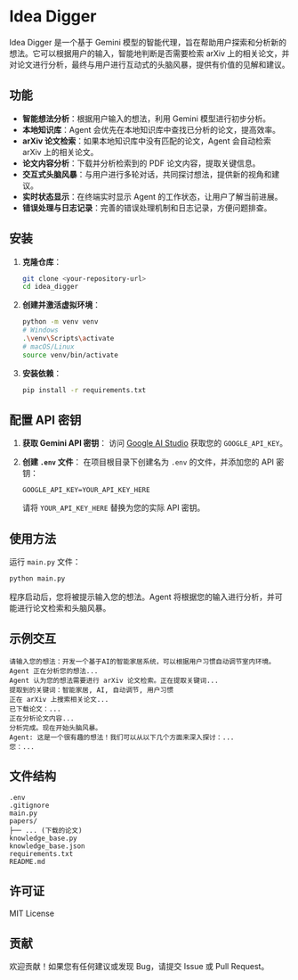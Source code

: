 # Idea Digger

Idea Digger 是一个基于 Gemini 模型的智能代理，旨在帮助用户探索和分析新的想法。它可以根据用户的输入，智能地判断是否需要检索 arXiv 上的相关论文，并对论文进行分析，最终与用户进行互动式的头脑风暴，提供有价值的见解和建议。

## 功能

- **智能想法分析**：根据用户输入的想法，利用 Gemini 模型进行初步分析。
- **本地知识库**：Agent 会优先在本地知识库中查找已分析的论文，提高效率。
- **arXiv 论文检索**：如果本地知识库中没有匹配的论文，Agent 会自动检索 arXiv 上的相关论文。
- **论文内容分析**：下载并分析检索到的 PDF 论文内容，提取关键信息。
- **交互式头脑风暴**：与用户进行多轮对话，共同探讨想法，提供新的视角和建议。
- **实时状态显示**：在终端实时显示 Agent 的工作状态，让用户了解当前进展。
- **错误处理与日志记录**：完善的错误处理机制和日志记录，方便问题排查。

## 安装

1. **克隆仓库**：

   ```bash
   git clone <your-repository-url>
   cd idea_digger
   ```

2. **创建并激活虚拟环境**：

   ```bash
   python -m venv venv
   # Windows
   .\venv\Scripts\activate
   # macOS/Linux
   source venv/bin/activate
   ```

3. **安装依赖**：

   ```bash
   pip install -r requirements.txt
   ```

## 配置 API 密钥

1. **获取 Gemini API 密钥**：
   访问 [Google AI Studio](https://aistudio.google.com/app/apikey) 获取您的 `GOOGLE_API_KEY`。

2. **创建 `.env` 文件**：
   在项目根目录下创建名为 `.env` 的文件，并添加您的 API 密钥：

   ```
   GOOGLE_API_KEY=YOUR_API_KEY_HERE
   ```
   请将 `YOUR_API_KEY_HERE` 替换为您的实际 API 密钥。

## 使用方法

运行 `main.py` 文件：

```bash
python main.py
```

程序启动后，您将被提示输入您的想法。Agent 将根据您的输入进行分析，并可能进行论文检索和头脑风暴。

## 示例交互

```
请输入您的想法：开发一个基于AI的智能家居系统，可以根据用户习惯自动调节室内环境。
Agent 正在分析您的想法...
Agent 认为您的想法需要进行 arXiv 论文检索。正在提取关键词...
提取到的关键词：智能家居, AI, 自动调节, 用户习惯
正在 arXiv 上搜索相关论文...
已下载论文：...
正在分析论文内容...
分析完成。现在开始头脑风暴。
Agent: 这是一个很有趣的想法！我们可以从以下几个方面来深入探讨：...
您：...
```

## 文件结构

```
.env
.gitignore
main.py
papers/
├── ... (下载的论文)
knowledge_base.py
knowledge_base.json
requirements.txt
README.md
```

## 许可证

MIT License

## 贡献

欢迎贡献！如果您有任何建议或发现 Bug，请提交 Issue 或 Pull Request。